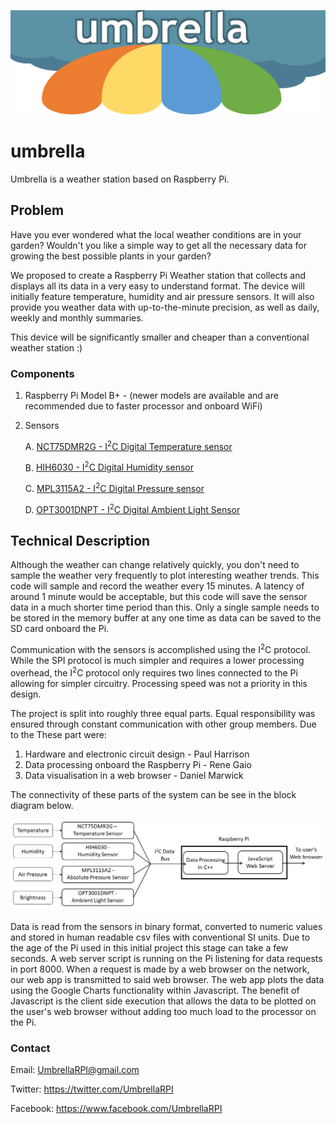 ![Umbrella!](https://github.com/Ranuncolo/umbrella/blob/master/header.jpg)

# umbrella

Umbrella is a weather station based on Raspberry Pi.


## Problem
Have you ever wondered what the local weather conditions are in your garden? Wouldn't you like a simple way to get all the necessary data for growing the best possible plants in your garden? 

We proposed to create a Raspberry Pi Weather station that collects and displays all its data in a very easy to understand format. The device will initially feature temperature, humidity and air pressure sensors.
It will also provide you weather data with up-to-the-minute precision, as well as daily, weekly and monthly summaries.

This device will be significantly smaller and cheaper than a conventional weather station :)

### Components

1. Raspberry Pi Model B+ - (newer models are available and are recommended due to faster processor and onboard WiFi)

2. Sensors

   A. [NCT75DMR2G - I<sup>2</sup>C Digital Temperature sensor](http://uk.farnell.com/on-semiconductor/nct75dmr2g/temperature-sensor-3deg-c-msop/dp/2627996)

   B. [HIH6030 - I<sup>2</sup>C Digital Humidity sensor](http://uk.farnell.com/honeywell/hih6030-021-001/sensor-humidity-no-filter-4-5/dp/2356755?st=hih6030-021-001)

   C. [MPL3115A2 - I<sup>2</sup>C Digital Pressure sensor](http://uk.farnell.com/nxp/mpl3115a2/pressure-sensor-20-110kpa-8lga/dp/2009084)

   D. [OPT3001DNPT - I<sup>2</sup>C Digital Ambient Light Sensor](http://uk.farnell.com/texas-instruments/opt3001dnpt/ambient-light-sensor-uson-6/dp/2504234)

## Technical Description

Although the weather can change relatively quickly, you don't need to sample the weather very frequently to plot interesting weather trends.  This code will sample and record the weather every 15 minutes.  A latency of around 1 minute would be acceptable, but this code will save the sensor data in a much shorter time period than this.  Only a single sample needs to be stored in the memory buffer at any one time as data can be saved to the SD card onboard the Pi.

Communication with the sensors is accomplished using the I<sup>2</sup>C protocol.  While the SPI protocol is much simpler and requires a lower processing overhead, the I<sup>2</sup>C protocol  only requires two lines connected to the Pi allowing for simpler circuitry.  Processing speed was not a priority in this design.

The project is split into roughly three equal parts.  Equal responsibility was ensured through constant communication with other group members.  Due to the These part were: 

1. Hardware and electronic circuit design - Paul Harrison
2. Data processing onboard the Raspberry Pi - Rene Gaio
3. Data visualisation in a web browser - Daniel Marwick

The connectivity of these parts of the system can be see in the block diagram below.

![Block Diagram](https://github.com/Ranuncolo/umbrella/blob/master/BlockDiagram.jpg)

Data is read from the sensors in binary format, converted to numeric values and stored in human readable csv files with conventional SI units.  Due to the age of the Pi used in this initial project this stage can take a few seconds.  A web server script is running on the Pi listening for data requests in port 8000.  When a request is made by a web browser on the network, our web app is transmitted to said web browser.  The web app plots the data using the Google Charts functionality within Javascript.  The benefit of Javascript is the client side execution that allows the data to be plotted on the user's web browser without adding too much load to the processor on the Pi.

<!-- 6. Low level implementation: kernel or userspace and why?
11. How many threads are needed and/or how can the load be distributed to allow a responsive application?
13. Structure of the software in classes, associated unit tests to turn it into reliable software
15. How much time is allocated to hard, software and debugging and how is this interleaved?
16. Which version control software is used? How are releases / milestones done and numbered?
17. What is the release strategy / publication / publicity? How is that measured and deemed to be successful?
18. Measurement of success of the application in the context of the problem given and evaluation of it. -->

  
### Contact    
    
Email: UmbrellaRPI@gmail.com
    
Twitter: https://twitter.com/UmbrellaRPI
    
Facebook: https://www.facebook.com/UmbrellaRPI
